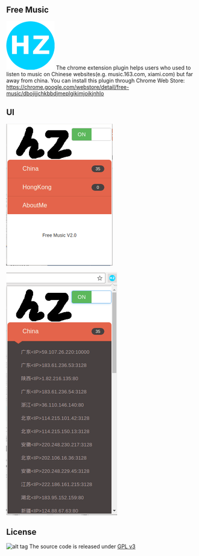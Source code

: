 ## Free Music
![alt tag](icons/icon128.png)
The chrome extension plugin helps users who used to listen to music on Chinese websites(e.g. music.163.com, xiami.com) but far away from china.
You can install this plugin through Chrome Web Store:
https://chrome.google.com/webstore/detail/free-music/dbojijjchkbbdjmeplgikimjoikjnhlo

## UI
![alt tag](images/UI1.png)

![alt tag](images/UI2.png)



## License
![alt tag](https://www.gnu.org/graphics/gplv3-127x51.png)
The source code is released under [GPL v3](http://www.gnu.org/licenses/gpl-3.0.html)
